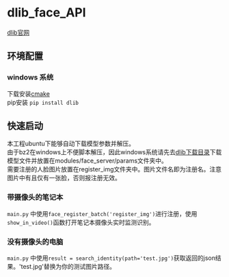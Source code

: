 # dlib_face_API
[dlib官网](http://dlib.net/compile.html)
## 环境配置
### windows 系统
下载安装[cmake](https://cmake.org/download/)   
pip安装 `pip install dlib`
## 快速启动
本工程ubuntu下能够自动下载模型参数并解压。   
由于bz2在windows上不便脚本解压，因此windows系统请先去[dlib下载目录](http://dlib.net/files/)下载模型文件并放置在modules/face_server/params文件夹中。   
需要注册的人脸图片放置在register_img文件夹中。图片文件名即为注册名。注意图片中有且仅有一张脸，否则报注册无效。
### 带摄像头的笔记本
`main.py` 中使用`face_register_batch('register_img')`进行注册，使用 `show_in_video()`函数打开笔记本摄像头实时监测识别。
### 没有摄像头的电脑
`main.py` 中使用`result = search_identity(path='test.jpg')`获取返回的json结果。'test.jpg'替换为你的测试图片路径。
